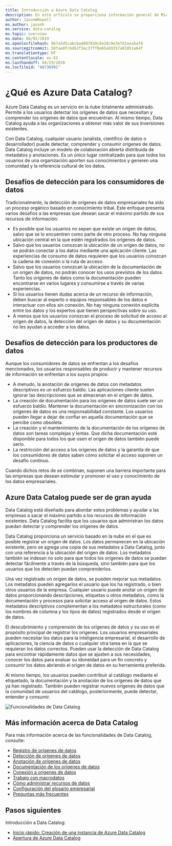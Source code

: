 ```yaml
---
title: Introducción a Azure Data Catalog
description: En este artículo se proporciona información general de Microsoft Azure Data Catalog, incluidas sus características y los problemas que soluciona. Data Catalog permite a cualquier usuario registrar, detectar, comprender y consumir orígenes de datos.
author: JasonWHowell
ms.author: jasonh
ms.service: data-catalog
ms.topic: overview
ms.date: 08/01/2019
ms.openlocfilehash: 9b7a5d5ca6cbad897839c8e28c9e3efd1eeabaf0
ms.sourcegitcommit: 58faa9fcbd62f3ac37ff0a65ab9357a01051a64f
ms.translationtype: HT
ms.contentlocale: es-ES
ms.lasthandoff: 04/29/2020
ms.locfileid: "68736991"
---
```

# <a name="what-is-azure-data-catalog"></a>¿Qué es Azure Data Catalog?

Azure Data Catalog es un servicio en la nube totalmente administrado. Permite a los usuarios detectar los orígenes de datos que necesitan y comprender los orígenes de datos que encuentran. Al mismo tiempo, Data Catalog ayuda a las organizaciones a obtener más valor de sus inversiones existentes.

Con Data Catalog, cualquier usuario (analista, científico de datos o desarrollador) puede detectar, comprender y consumir orígenes de datos. Data Catalog incluye un modelo de colaboración abierta distribuida de metadatos y anotaciones. Es un único lugar centralizado para que todos los usuarios de una organización aporten sus conocimientos y generen una comunidad y la referencia cultural de los datos.

## <a name="discovery-challenges-for-data-consumers"></a>Desafíos de detección para los consumidores de datos

Tradicionalmente, la detección de orígenes de datos empresariales ha sido un proceso orgánico basado en conocimiento tribal. Este enfoque presenta varios desafíos a las empresas que desean sacar el máximo partido de sus recursos de información:

* Es posible que los usuarios no sepan que existe un origen de datos, salvo que se lo encuentren como parte de otro proceso. No hay ninguna ubicación central en la que estén registrados los orígenes de datos.
* Salvo que los usuarios conozcan la ubicación de un origen de datos, no se podrán conectar a los datos mediante una aplicación cliente. Las experiencias de consumo de datos requieren que los usuarios conozcan la cadena de conexión o la ruta de acceso.
* Salvo que los usuarios conozcan la ubicación de la documentación de un origen de datos, no podrán conocer los usos previstos de los datos. Tanto los orígenes de datos como la documentación pueden encontrarse en varios lugares y consumirse a través de varias experiencias.
* Si los usuarios tienen dudas acerca de un recurso de información, deben buscar al experto o equipos responsables de los datos e interactuar con ellos sin conexión. No hay ninguna conexión explícita entre los datos y los expertos que tienen perspectivas sobre su uso.
* A menos que los usuarios conozcan el proceso de solicitud de acceso al origen de datos, la detección del origen de datos y su documentación no les ayudan a acceder a los datos.

## <a name="discovery-challenges-for-data-producers"></a>Desafíos de detección para los productores de datos

Aunque los consumidores de datos se enfrentan a los desafíos mencionados, los usuarios responsables de producir y mantener recursos de información se enfrentan a los suyos propios:

* A menudo, la anotación de orígenes de datos con metadatos descriptivos es un esfuerzo baldío. Las aplicaciones cliente suelen ignorar las descripciones que se almacenan en el origen de datos.
* La creación de documentación para los orígenes de datos suele ser un esfuerzo baldío. Mantener la documentación en sincronización con los orígenes de datos es una responsabilidad constante. Los usuarios pueden llegar a dejar de confiar en aquella documentación que se percibe como obsoleta.
* La creación y el mantenimiento de la documentación de los orígenes de datos son tareas complejas y lentas. Que dicha documentación esté disponible para todos los que usen el origen de datos también puede serlo.
* La restricción del acceso a los orígenes de datos y la garantía de que los consumidores de datos saben cómo solicitar el acceso suponen un desafío continuo.

Cuando dichos retos de se combinan, suponen una barrera importante para las empresas que desean estimular y promover el uso y conocimiento de los datos empresariales.

## <a name="azure-data-catalog-can-help"></a>Azure Data Catalog puede ser de gran ayuda

Data Catalog está diseñado para abordar estos problemas y ayudar a las empresas a sacar el máximo partido a los recursos de información existentes. Data Catalog facilita que los usuarios que administran los datos puedan detectar y comprender los orígenes de datos.

Data Catalog proporciona un servicio basado en la nube en el que es posible registrar un origen de datos. Los datos permanecen en la ubicación existente, pero se agrega una copia de sus metadatos a Data Catalog, junto con una referencia a la ubicación del origen de datos. Los metadatos también se indexan no solo para que todos los orígenes de datos se puedan detectar fácilmente a través de la búsqueda, sino también para que los usuarios que los detecten puedan comprenderlos.

Una vez registrado un origen de datos, se pueden mejorar sus metadatos. Los metadatos pueden agregarlos el usuario que los ha registrado, o bien otros usuarios de la empresa. Cualquier usuario puede anotar un origen de datos proporcionando descripciones, etiquetas u otros metadatos, como la documentación y procesos para solicitar acceso al origen de datos. Estos metadatos descriptivos complementan a los metadatos estructurales (como los nombres de columna y los tipos de datos) registrados desde el origen de datos.

El descubrimiento y comprensión de los orígenes de datos y su uso es el propósito principal de registrar los orígenes. Los usuarios empresariales pueden necesitar los datos para la inteligencia empresarial, el desarrollo de aplicaciones, la ciencia de datos o cualquier otra tarea en la que se requieran los datos correctos. Pueden usar la detección de Data Catalog para encontrar rápidamente datos que se ajusten a sus necesidades, conocer los datos para evaluar su idoneidad para un fin concreto y consumir los datos abriendo el origen de datos en su herramienta preferida. 

Al mismo tiempo, los usuarios pueden contribuir al catálogo mediante el etiquetado, la documentación y la anotación de los orígenes de datos que ya han registrado. También pueden registrar nuevos orígenes de datos que la comunidad de usuarios del catálogo, posteriormente, puede detectar, entender y consumir.

![Funcionalidades de Data Catalog](./media/data-catalog-what-is-data-catalog/data-catalog-capabilities.png)

## <a name="learn-more-about-data-catalog"></a>Más información acerca de Data Catalog

Para más información acerca de las funcionalidades de Data Catalog, consulte:

* [Registro de orígenes de datos](data-catalog-how-to-register.md)
* [Detección de orígenes de datos](data-catalog-how-to-discover.md)
* [Anotación de orígenes de datos](data-catalog-how-to-annotate.md)
* [Documentación de los orígenes de datos](data-catalog-how-to-documentation.md)
* [Conexión a orígenes de datos](data-catalog-how-to-connect.md)
* [Trabajo con macrodatos](data-catalog-how-to-big-data.md)
* [Cómo administrar recursos de datos](data-catalog-how-to-manage.md)
* [Configuración del glosario empresarial](data-catalog-how-to-business-glossary.md)
* [Preguntas más frecuentes](data-catalog-frequently-asked-questions.md)

## <a name="next-steps"></a>Pasos siguientes

Introducción a Data Catalog:

* [Inicio rápido: Creación de una instancia de Azure Data Catalog](data-catalog-get-started.md)
* [Apertura de Azure Data Catalog](https://www.azuredatacatalog.com)